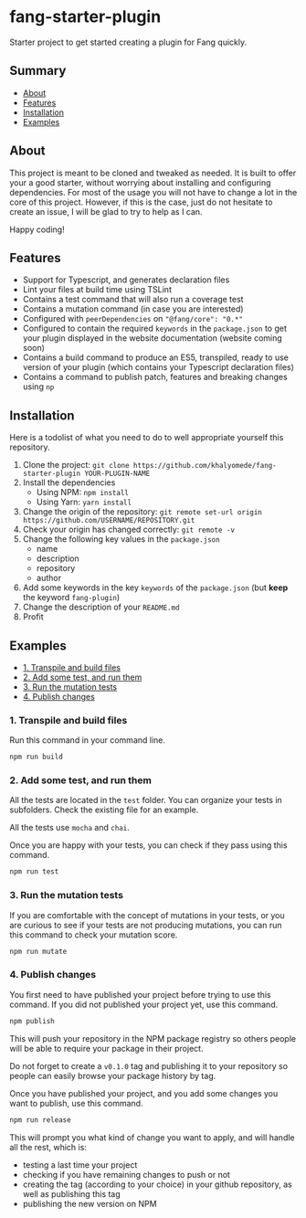# fang-starter-plugin

Starter project to get started creating a plugin for Fang quickly.

## Summary

- [About](#about)
- [Features](#features)
- [Installation](#installation)
- [Examples](#examples)

## About

This project is meant to be cloned and tweaked as needed. It is built to offer your a good starter, without worrying about installing and configuring dependencies. For most of the usage you will not have to change a lot in the core of this project. However, if this is the case, just do not hesitate to create an issue, I will be glad to try to help as I can.

Happy coding!

## Features

- Support for Typescript, and generates declaration files
- Lint your files at build time using TSLint
- Contains a test command that will also run a coverage test
- Contains a mutation command (in case you are interested)
- Configured with `peerDependencies` on `"@fang/core": "0.*"`
- Configured to contain the required `keywords` in the `package.json` to get your plugin displayed in the website documentation (website coming soon)
- Contains a build command to produce an ES5, transpiled, ready to use version of your plugin (which contains your Typescript declaration files)
- Contains a command to publish patch, features and breaking changes using `np`

## Installation

Here is a todolist of what you need to do to well appropriate yourself this repository.

1. Clone the project: `git clone https://github.com/khalyomede/fang-starter-plugin YOUR-PLUGIN-NAME`
2. Install the dependencies
   - Using NPM: `npm install`
   - Using Yarn: `yarn install`
3. Change the origin of the repository: `git remote set-url origin https://github.com/USERNAME/REPOSITORY.git`
4. Check your origin has changed correctly: `git remote -v`
5. Change the following key values in the `package.json`
   - name
   - description
   - repository
   - author
6. Add some keywords in the key `keywords` of the `package.json` (but **keep** the keyword `fang-plugin`)
7. Change the description of your `README.md`
8. Profit

## Examples

- [1. Transpile and build files](1-transpile-and-build-files)
- [2. Add some test, and run them](2-add-some-test-and-run-them)
- [3. Run the mutation tests](3-run-the-mutation-tests)
- [4. Publish changes](4-publish-changes)

### 1. Transpile and build files

Run this command in your command line.

```bash
npm run build
```

### 2. Add some test, and run them

All the tests are located in the `test` folder. You can organize your tests in subfolders. Check the existing file for an example.

All the tests use `mocha` and `chai`.

Once you are happy with your tests, you can check if they pass using this command.

```bash
npm run test
```

### 3. Run the mutation tests

If you are comfortable with the concept of mutations in your tests, or you are curious to see if your tests are not producing mutations, you can run this command to check your mutation score.

```bash
npm run mutate
```

### 4. Publish changes

You first need to have published your project before trying to use this command. If you did not published your project yet, use this command.

```bash
npm publish
```

This will push your repository in the NPM package registry so others people will be able to require your package in their project.

Do not forget to create a `v0.1.0` tag and publishing it to your repository so people can easily browse your package history by tag.

Once you have published your project, and you add some changes you want to publish, use this command.

```bash
npm run release
```

This will prompt you what kind of change you want to apply, and will handle all the rest, which is:

- testing a last time your project
- checking if you have remaining changes to push or not
- creating the tag (according to your choice) in your github repository, as well as publishing this tag
- publishing the new version on NPM
